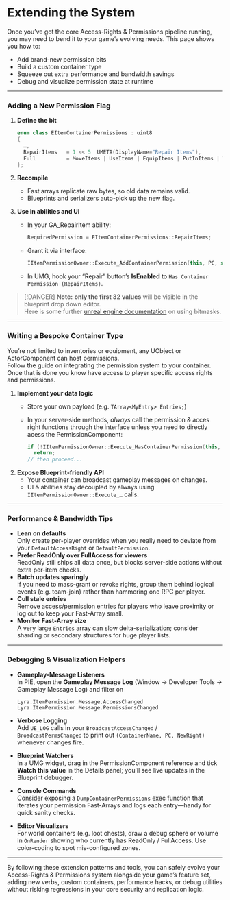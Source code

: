 # Extending the System

Once you’ve got the core Access-Rights & Permissions pipeline running, you may need to bend it to your game’s evolving needs. This page shows you how to:

* Add brand-new permission bits
* Build a custom container type
* Squeeze out extra performance and bandwidth savings
* Debug and visualize permission state at runtime

***

### Adding a New Permission Flag

1.  **Define the bit**

    ```cpp
    enum class EItemContainerPermissions : uint8
    {
      …,
      RepairItems   = 1 << 5  UMETA(DisplayName="Repair Items"),
      Full          = MoveItems | UseItems | EquipItems | PutInItems | TakeOutItems | RepairItems
    };
    ```
2. **Recompile**
   * Fast arrays replicate raw bytes, so old data remains valid.
   * Blueprints and serializers auto-pick up the new flag.
3. **Use in abilities and UI**
   *   In your GA_RepairItem ability:

       ```cpp
       RequiredPermission = EItemContainerPermissions::RepairItems;
       ```
   *   Grant it via interface:

       ```cpp
       IItemPermissionOwner::Execute_AddContainerPermission(this, PC, static_cast<int32>(EItemContainerPermissions::RepairItems));
       ```
   * In UMG, hook your “Repair” button’s **IsEnabled** to `Has Container Permission (RepairItems)`.

> [!DANGER]
> **Note:** **only the first 32 values** will be visible in the blueprint drop down editor.\
> Here is some further [unreal engine documentation](https://dev.epicgames.com/documentation/en-us/unreal-engine/unreal-engine-uproperties#asbitmasks) on using bitmasks.&#x20;

***

### Writing a Bespoke Container Type

You’re not limited to inventories or equipment, any UObject or ActorComponent can host permissions.\
Follow the guide on integrating the permission system to your container. Once that is done you know have access to player specific access rights and permissions.

1. **Implement your data logic**
   * Store your own payload (e.g. `TArray<MyEntry> Entries;`)
   *   In your server‐side methods, _always_ call the permission & acces right functions through the interface unless you need to directly acess the PermissionComponent:

       ```cpp
       if (!IItemPermissionOwner::Execute_HasContainerPermission(this, PC, static_cast<int32>(EItemContainerPermissions::MyFlag)))
         return;
       // then proceed...
       ```
2. **Expose Blueprint‐friendly API**
   * Your container can broadcast gameplay messages on changes.
   * UI & abilities stay decoupled by always using `IItemPermissionOwner::Execute_…` calls.

***

### Performance & Bandwidth Tips

* **Lean on defaults**\
  Only create per-player overrides when you really need to deviate from your `DefaultAccessRight` or `DefaultPermission`.
* **Prefer ReadOnly over FullAccess for viewers**\
  ReadOnly still ships all data once, but blocks server-side actions without extra per-item checks.
* **Batch updates sparingly**\
  If you need to mass-grant or revoke rights, group them behind logical events (e.g. team-join) rather than hammering one RPC per player.
* **Cull stale entries**\
  Remove access/permission entries for players who leave proximity or log out to keep your Fast-Array small.
* **Monitor Fast-Array size**\
  A very large `Entries` array can slow delta-serialization; consider sharding or secondary structures for huge player lists.

***

### Debugging & Visualization Helpers

*   **Gameplay-Message Listeners**\
    In PIE, open the **Gameplay Message Log** (Window → Developer Tools → Gameplay Message Log) and filter on

    ```
    Lyra.ItemPermission.Message.AccessChanged
    Lyra.ItemPermission.Message.PermissionsChanged
    ```
* **Verbose Logging**\
  Add `UE_LOG` calls in your `BroadcastAccessChanged` / `BroadcastPermsChanged` to print out `(ContainerName, PC, NewRight)` whenever changes fire.
* **Blueprint Watchers**\
  In a UMG widget, drag in the PermissionComponent reference and tick **Watch this value** in the Details panel; you’ll see live updates in the Blueprint debugger.
* **Console Commands**\
  Consider exposing a `DumpContainerPermissions` exec function that iterates your permission Fast-Arrays and logs each entry—handy for quick sanity checks.
* **Editor Visualizers**\
  For world containers (e.g. loot chests), draw a debug sphere or volume in `OnRender` showing who currently has ReadOnly / FullAccess. Use color-coding to spot mis-configured zones.

***

By following these extension patterns and tools, you can safely evolve your Access-Rights & Permissions system alongside your game’s feature set, adding new verbs, custom containers, performance hacks, or debug utilities without risking regressions in your core security and replication logic.
